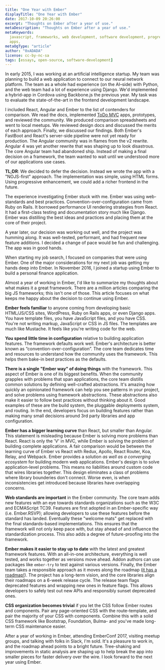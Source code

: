 ```yaml
---
title: "One Year with Ember"
displayTitle: "One Year with Ember"
date: 2017-10-09 20:26:00
excerpt: "Thoughts on Ember after a year of use."
metaDescription: "Thoughts on Ember after a year of use."
metaKeywords:
  javascript, frameworks, web development, software development, progressive web
  apps,
metaOgType: "article"
author: "0xADADA"
license: cc-by-nc-sa
tags: [essays, open-source, software-development]
---
```


In early 2015, I was working at an artificial intelligence startup. My team was
planning to build a web application to connect to our neural network platform.
The team as a whole had experience (on the AI–side) with Python, and the web
team had a lot of experience using Django. We'd implemented a hybrid-app in
Cordova using Backbone.js the previous year. My task was to evaluate the
state-of-the-art in the frontend development landscape.

I included React, Angular and Ember to the list of contenders for comparison. We
read the docs, implemented [ToDo MVC](http://todomvc.com/) apps, prototypes, and
reviewed the community. We produced comparison spreadsheets and went to local
meetups. We reviewed design docs and discussed the merits of each approach.
Finally, we discussed our findings. Both Ember's FastBoot and React's
server-side pipeline were not yet ready for production. The Angular community
was in flames from the v2 rewrite. Angular 4 was yet another rewrite that was
shaping up to look disastrous. The core Angular team had abandoned ship. Instead
of making a final decision on a framework, the team wanted to wait until we
understood more of our applications use cases.

**TL;DR**: We decided to defer the decision. Instead we wrote the app with a
"NOJS-first" approach. The implementation was simple, using HTML forms. Using
progressive enhancement, we could add a richer frontend in the future.

The experience investigating Ember stuck with me. Ember was using web-standards
and best practices. Convention-over-configuration came from Ruby on Rails. It
borrowed performance UI rendering strategies from React. It had a first-class
testing and documentation story much like Django. Ember was distilling the best
ideas and practices and placing them at the core of their project.

A year later, our decision was working out well, and the project was humming
along. It was well-tested, performant, and had frequent new feature additions. I
decided a change of pace would be fun and challenging. The app was in good
hands.

When starting my job search, I focused on companies that were using Ember. One
of the major considerations for my next job was getting my hands deep into
Ember. In November 2016, I joined a startup using Ember to build a personal
finance application.

Almost a year of working in Ember, I'd like to summarize my thoughts about what
makes it a great framework. There are a million articles comparing the big JS
frameworks; this isn't one of those. This article focuses on what keeps me happy
about the decision to continue using Ember.

**Ember feels familiar** to anyone coming from developing basic HTML/JS/CSS
sites, WordPress, Ruby on Rails apps, or even Django apps. You have template
files, you have JavaScript files, and you have CSS. You're not writing markup,
JavaScript or CSS in JS files. The templates are much like Mustache. It feels
like you're writing code for the web.

**You spend little time in configuration** relative to building application
features. The framework defaults work well. Ember's architecture is better known
as “convention-over-configuration”. The core team dedicates time and resources
to understand how the community uses the framework. This helps them bake-in best
practices as the defaults.

**There is a single "Ember way" of doing things** with the framework. This
aspect of Ember is one of its biggest benefits. When the community grapples with
problems that span applications, the core team distills common solutions by
defining well-crafted abstractions. It's amazing how quickly an opinionated
framework can help you see patterns in your project, and solve problems using
framework abstractions. These abstractions also make it easier to follow best
practices without thinking about it. Good examples of these are the build
system, the pluggable deployments system, and routing. In the end, developers
focus on building features rather than making many small decisions around 3rd
party libraries and app configuration.

**Ember has a bigger learning curve** than React, but smaller than Angular. This
statement is misleading because Ember is solving more problems than React. React
is only the 'V' in MVC, while Ember is solving the problem of building complete
applications. A fair comparison would be between the learning curve of Ember vs
React with Redux, Apollo, React Router, Koa, Relay, and Webpack. Ember provides
a solution _as well as a converging ecosystem_ for building modern web
applications. Ember's design is to solve application-level problems. This means
no liabilities around custom code that wires libraries together. This design
eliminates a class of problems where library bounderies don't connect. Worse
even, is when inconsistencies get introduced because libraries have overlapping
concerns.

**Web standards are important** in the Ember community. The core team adds new
features with an eye towards standards organizations such as the W3C and
ECMAScript TC39. Features are first adopted in an Ember-specific way (i.e.
Ember.RSVP); allowing developers to use these features before the standard has
landed. Eventually these "welcome mats" get replaced with the final
standards-based implementations. This ensures that the framework will not only
keep pace with, but stay ahead of and influence the standardization process.
This also adds a degree of future-proofing into the framework.

**Ember makes it easier to stay up to date** with the latest and greatest
framework features. With an all-in-one architecture, everything is well tested,
and works together as versions move ahead. Addon authors can use packages like
`ember-try` to test against various versions. Finally, the Ember team takes a
responsible approach as it moves along the roadmap
([it has a roadmap!](https://emberjs.com/statusboard)). The project has a
long-term vision, and the core libraries align their roadmaps on a 6-week
release cycle. The release team flags deprecated features and wrapping new ones
in feature flags. This allows developers to safely test out new APIs and
responsibly sunset deprecated ones.

**CSS organization becomes trivial** if you let the CSS follow Ember routes and
components. Pair any page-oriented CSS with the route-template, and pair the
majority of your CSS with components. Combine this with a solid CSS framework
like Bootstrap, Foundation, Bulma- and you've made long-term CSS maintenance
easier.

After a year of working in Ember, attending EmberConf 2017, visiting meetup
groups, and talking with folks in Slack, I'm sold. It's a pleasure to work in,
and the roadmap ahead points to a bright future. Tree-shaking and improvements
in static analysis are shaping up to help break the app into smaller pieces for
faster delivery over the wire. I look forward to the next year using Ember.
